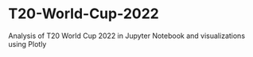 # T20-World-Cup-2022
Analysis of T20 World Cup 2022 in Jupyter Notebook and visualizations using Plotly
